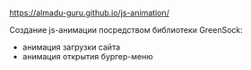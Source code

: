 https://almadu-guru.github.io/js-animation/

Cоздание js-анимации посредством библиотеки GreenSock:
- анимация загрузки сайта
- анимация открытия бургер-меню
